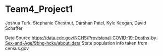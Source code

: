 # Team4_Project1
Joshua Turk, Stephanie Chestnut, Darshan Patel, Kyle Keegan, David Schaffer

Data Source https://data.cdc.gov/NCHS/Provisional-COVID-19-Deaths-by-Sex-and-Age/9bhg-hcku/about_data
State population info taken from census.gov

